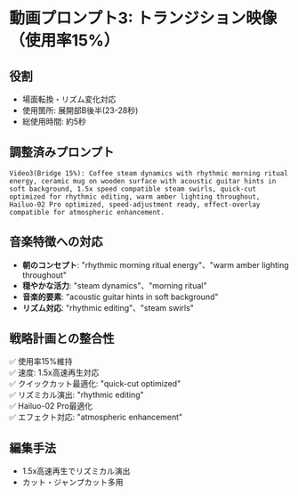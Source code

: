 # 動画プロンプト3: トランジション映像（使用率15%）

## 役割
- 場面転換・リズム変化対応
- 使用箇所: 展開部B後半(23-28秒)
- 総使用時間: 約5秒

## 調整済みプロンプト
```
Video3(Bridge 15%): Coffee steam dynamics with rhythmic morning ritual energy, ceramic mug on wooden surface with acoustic guitar hints in soft background, 1.5x speed compatible steam swirls, quick-cut optimized for rhythmic editing, warm amber lighting throughout, Hailuo-02 Pro optimized, speed-adjustment ready, effect-overlay compatible for atmospheric enhancement.
```

## 音楽特徴への対応
- **朝のコンセプト**: "rhythmic morning ritual energy"、"warm amber lighting throughout"
- **穏やかな活力**: "steam dynamics"、"morning ritual"
- **音楽的要素**: "acoustic guitar hints in soft background"
- **リズム対応**: "rhythmic editing"、"steam swirls"

## 戦略計画との整合性
✅ 使用率15%維持  
✅ 速度: 1.5x高速再生対応  
✅ クイックカット最適化: "quick-cut optimized"  
✅ リズミカル演出: "rhythmic editing"  
✅ Hailuo-02 Pro最適化  
✅ エフェクト対応: "atmospheric enhancement"

## 編集手法
- 1.5x高速再生でリズミカル演出
- カット・ジャンプカット多用